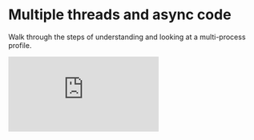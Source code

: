 # Multiple threads and async code

Walk through the steps of understanding and looking at a multi-process profile.

<div class='youtube'><iframe src="https://www.youtube-nocookie.com/embed/BBDErudR_8Q?rel=0" frameborder="0" allow="autoplay; encrypted-media" allowfullscreen></iframe></div>
